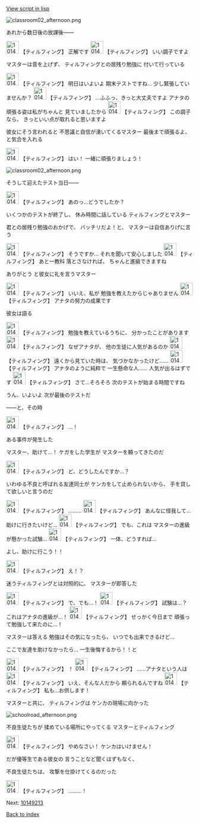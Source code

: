 [View script in lisp](../scripts/10149212.txt)

![classroom02_afternoon.png](../images/backgrounds/classroom02_afternoon.png)

あれから数日後の放課後――

<img src="../images/units/101491.png" alt="101491.png" height="34"/>
【ティルフィング】
正解です

<img src="../images/units/101491.png" alt="101491.png" height="34"/>
【ティルフィング】
いい調子ですよ

マスターは音を上げず、
ティルフィングとの居残り勉強に
付いて行っている

<img src="../images/units/101491.png" alt="101491.png" height="34"/>
【ティルフィング】
明日はいよいよ
期末テストですね…
少し緊張していませんか？

<img src="../images/units/101491.png" alt="101491.png" height="34"/>
【ティルフィング】
…ふふっ、きっと大丈夫ですよ
アナタの頑張る姿は私がちゃんと
見ていましたから

<img src="../images/units/101491.png" alt="101491.png" height="34"/>
【ティルフィング】
この調子なら、
きっといい点が取れると思いますよ

彼女にそう言われると
不思議と自信が湧いてくるマスター
最後まで頑張るよ、と気合を入れる

<img src="../images/units/101491.png" alt="101491.png" height="34"/>
【ティルフィング】
はい！
一緒に頑張りましょう！

![classroom02_afternoon.png](../images/backgrounds/classroom02_afternoon.png)

そうして迎えたテスト当日――

<img src="../images/units/101491.png" alt="101491.png" height="34"/>
【ティルフィング】
あのっ…どうでしたか？

いくつかのテストが終了し、
休み時間に話している
ティルフィングとマスター

君との居残り勉強のおかげで、
バッチリだよ！と、
マスターは自信ありげに言う

<img src="../images/units/101491.png" alt="101491.png" height="34"/>
【ティルフィング】
そうですか…
それを聞いて安心しました

<img src="../images/units/101491.png" alt="101491.png" height="34"/>
【ティルフィング】
あと一教科 落とさなければ、
ちゃんと進級できますね

ありがとう
と彼女に礼を言うマスター

<img src="../images/units/101491.png" alt="101491.png" height="34"/>
【ティルフィング】
いいえ、私が
勉強を教えたからじゃありません

<img src="../images/units/101491.png" alt="101491.png" height="34"/>
【ティルフィング】
アナタの努力の成果です

彼女は語る

<img src="../images/units/101491.png" alt="101491.png" height="34"/>
【ティルフィング】
勉強を教えているうちに、
分かったことがあります

<img src="../images/units/101491.png" alt="101491.png" height="34"/>
【ティルフィング】
なぜアナタが、
他の生徒に人気があるのか

<img src="../images/units/101491.png" alt="101491.png" height="34"/>
【ティルフィング】
遠くから見ていた時は、
気づかなかったけど……

<img src="../images/units/101491.png" alt="101491.png" height="34"/>
【ティルフィング】
アナタのように純粋で
一生懸命な人……
人気が出るはずです

<img src="../images/units/101491.png" alt="101491.png" height="34"/>
【ティルフィング】
さて…そろそろ
次のテストが始まる時間ですね

うん、いよいよ
次が最後のテストだ

――と、その時

<img src="../images/units/101491.png" alt="101491.png" height="34"/>
【ティルフィング】
…！

ある事件が発生した

マスター、助けて…！
ケガをした学生が
マスターを頼ってきたのだ

<img src="../images/units/101491.png" alt="101491.png" height="34"/>
【ティルフィング】
ど、どうしたんですか…？

いわゆる不良と呼ばれる友達同士が
ケンカをして止められないから、
手を貸して欲しいと言うのだ

<img src="../images/units/101491.png" alt="101491.png" height="34"/>
【ティルフィング】
………

<img src="../images/units/101491.png" alt="101491.png" height="34"/>
【ティルフィング】
あんなに怪我して…
助けに行きたいけど…

<img src="../images/units/101491.png" alt="101491.png" height="34"/>
【ティルフィング】
でも、これは
マスターの進級が懸かった試験…

<img src="../images/units/101491.png" alt="101491.png" height="34"/>
【ティルフィング】
一体、どうすれば…

よし、助けに行こう！！

<img src="../images/units/101491.png" alt="101491.png" height="34"/>
【ティルフィング】
え！？

迷うティルフィングとは対照的に、
マスターが即答した

<img src="../images/units/101491.png" alt="101491.png" height="34"/>
【ティルフィング】
で、でも…！

<img src="../images/units/101491.png" alt="101491.png" height="34"/>
【ティルフィング】
試験は…？
これはアナタの進級が…！

<img src="../images/units/101491.png" alt="101491.png" height="34"/>
【ティルフィング】
せっかく今日まで
頑張って勉強して来たのに…！

マスターは答える
勉強はその気になったら、
いつでも出来できるけど…

ここで友達を助けなかったら…
一生後悔するから！！と

<img src="../images/units/101491.png" alt="101491.png" height="34"/>
【ティルフィング】
！

<img src="../images/units/101491.png" alt="101491.png" height="34"/>
【ティルフィング】
……アナタという人は

<img src="../images/units/101491.png" alt="101491.png" height="34"/>
【ティルフィング】
いえ、そんな人だから
頼られるんですね

<img src="../images/units/101491.png" alt="101491.png" height="34"/>
【ティルフィング】
私も…お供します！

マスターと共に、
ティルフィングは
ケンカの現場に向かった

![schoolroad_afternoon.png](../images/backgrounds/schoolroad_afternoon.png)

不良生徒たちが
揉めている場所にやってくる
マスターとティルフィング

<img src="../images/units/101491.png" alt="101491.png" height="34"/>
【ティルフィング】
やめなさい！
ケンカはいけません！

だが優等生である彼女の
言うことなど聞くはずもなく、

不良生徒たちは、
攻撃を仕掛けてくるのだった

<img src="../images/units/101491.png" alt="101491.png" height="34"/>
【ティルフィング】
………！

Next: [10149213](10149213.md)

[Back to index](index.md)
